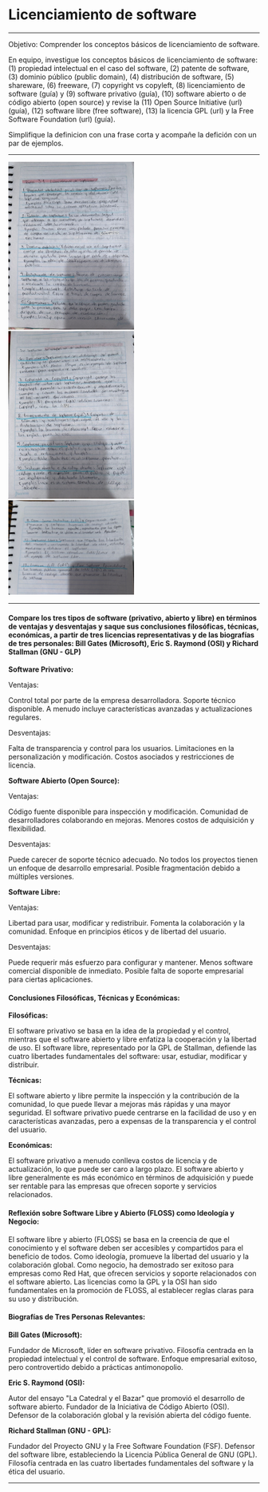 # Licenciamiento de software

----
Objetivo: Comprender los conceptos básicos de licenciamiento de software.

En equipo, investigue los conceptos básicos de licenciamiento de software: (1) propiedad intelectual en el caso del software, (2) patente de software, (3) dominio público (public domain), (4) distribución de software, (5) shareware, (6) freeware, (7) copyright vs copyleft, (8) licenciamiento de software (guía) y (9) software privativo (guía), (10) software abierto o de código abierto (open source) y revise la (11) Open Source Initiative (url) (guía), (12) software libre (free software), (13) la licencia GPL (url) y la Free Software Foundation (url) (guía). 

Simplifique la definicion con una frase corta y acompañe la defición con un par de ejemplos.

---

<img src="https://github.com/EuniceGallegos/Informatica-1/blob/main/Images/practica10.jpg" alt="ejemplo" width="50%"/>
<img src="https://github.com/EuniceGallegos/Informatica-1/blob/main/Images/practica10.1.jpg" alt="ejemplo" width="50%"/>
<img src="https://github.com/EuniceGallegos/Informatica-1/blob/main/Images/practica10.2.jpg" alt="ejemplo" width="50%"/>

---

#### Compare los tres tipos de software (privativo, abierto y libre) en términos de ventajas y desventajas y saque sus conclusiones filosóficas, técnicas, económicas, a partir de tres licencias representativas y de las biografías de tres personales: Bill Gates (Microsoft), Eric S. Raymond (OSI) y Richard Stallman (GNU - GLP)

**Software Privativo:**

Ventajas: 

Control total por parte de la empresa desarrolladora.
Soporte técnico disponible.
A menudo incluye características avanzadas y actualizaciones regulares.

Desventajas:

Falta de transparencia y control para los usuarios.
Limitaciones en la personalización y modificación.
Costos asociados y restricciones de licencia.

**Software Abierto (Open Source):**

Ventajas:

Código fuente disponible para inspección y modificación.
Comunidad de desarrolladores colaborando en mejoras.
Menores costos de adquisición y flexibilidad.

Desventajas:

Puede carecer de soporte técnico adecuado.
No todos los proyectos tienen un enfoque de desarrollo empresarial.
Posible fragmentación debido a múltiples versiones.

**Software Libre:**

Ventajas:

Libertad para usar, modificar y redistribuir.
Fomenta la colaboración y la comunidad.
Enfoque en principios éticos y de libertad del usuario.

Desventajas:

Puede requerir más esfuerzo para configurar y mantener.
Menos software comercial disponible de inmediato.
Posible falta de soporte empresarial para ciertas aplicaciones.

#### Conclusiones Filosóficas, Técnicas y Económicas:

**Filosóficas:**

El software privativo se basa en la idea de la propiedad y el control, mientras que el software abierto y libre enfatiza la cooperación y la libertad de uso.
El software libre, representado por la GPL de Stallman, defiende las cuatro libertades fundamentales del software: usar, estudiar, modificar y distribuir.

**Técnicas:**

El software abierto y libre permite la inspección y la contribución de la comunidad, lo que puede llevar a mejoras más rápidas y una mayor seguridad.
El software privativo puede centrarse en la facilidad de uso y en características avanzadas, pero a expensas de la transparencia y el control del usuario.

**Económicas:**

El software privativo a menudo conlleva costos de licencia y de actualización, lo que puede ser caro a largo plazo.
El software abierto y libre generalmente es más económico en términos de adquisición y puede ser rentable para las empresas que ofrecen soporte y servicios relacionados.

#### Reflexión sobre Software Libre y Abierto (FLOSS) como Ideología y Negocio:

El software libre y abierto (FLOSS) se basa en la creencia de que el conocimiento y el software deben ser accesibles y compartidos para el beneficio de todos.
Como ideología, promueve la libertad del usuario y la colaboración global.
Como negocio, ha demostrado ser exitoso para empresas como Red Hat, que ofrecen servicios y soporte relacionados con el software abierto.
Las licencias como la GPL y la OSI han sido fundamentales en la promoción de FLOSS, al establecer reglas claras para su uso y distribución.

#### Biografías de Tres Personas Relevantes:

**Bill Gates (Microsoft):**

Fundador de Microsoft, líder en software privativo.
Filosofía centrada en la propiedad intelectual y el control de software.
Enfoque empresarial exitoso, pero controvertido debido a prácticas antimonopolio.

**Eric S. Raymond (OSI):**

Autor del ensayo "La Catedral y el Bazar" que promovió el desarrollo de software abierto.
Fundador de la Iniciativa de Código Abierto (OSI).
Defensor de la colaboración global y la revisión abierta del código fuente.

**Richard Stallman (GNU - GPL):**

Fundador del Proyecto GNU y la Free Software Foundation (FSF).
Defensor del software libre, estableciendo la Licencia Pública General de GNU (GPL).
Filosofía centrada en las cuatro libertades fundamentales del software y la ética del usuario.

----

